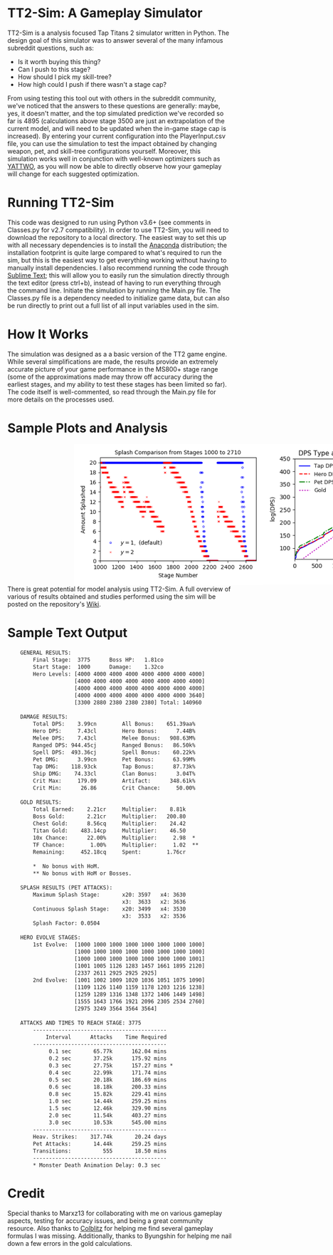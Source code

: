 # TT2-Sim: A Gameplay Simulator

TT2-Sim is a analysis focused Tap Titans 2 simulator written in Python.  The design goal of this simulator was to answer several of the many infamous subreddit questions, such as:
- Is it worth buying this thing?
- Can I push to this stage?
- How should I pick my skill-tree?
- How high could I push if there wasn't a stage cap?

From using testing this tool out with others in the subreddit community, we've noticed that the answers to these questions are generally: maybe, yes, it doesn't matter, and the top simulated prediction we've recorded so far is 4895 (calculations above stage 3500 are just an extrapolation of the current model, and will need to be updated when the in-game stage cap is increased).  By entering your current configuration into the PlayerInput.csv file, you can use the simulation to test the impact obtained by changing weapon, pet, and skill-tree configurations yourself.  Moreover, this simulation works well in conjunction with well-known optimizers such as [YATTWO](https://yattwo.me/), as you will now be able to directly observe how your gameplay will change for each suggested optimization.

# Running TT2-Sim
This code was designed to run using Python v3.6+ (see comments in Classes.py for v2.7 compatibility).  In order to use TT2-Sim, you will need to download the repository to a local directory.  The easiest way to set this up with all necessary dependencies is to install the [Anaconda](https://www.continuum.io/downloads) distribution; the installation footprint is quite large compared to what's required to run the sim, but this is the easiest way to get everything working without having to manually install dependencies.  I also recommend running the code through [Sublime Text](https://www.sublimetext.com/); this will allow you to easily run the simulation directly through the text editor (press ctrl+b), instead of having to run everything through the command line.  Initiate the simulation by running the Main.py file.  The Classes.py file is a dependency needed to initialize game data, but can also be run directly to print out a full list of all input variables used in the sim.

# How It Works
The simulation was designed as a a basic version of the TT2 game engine.  While several simplifications are made, the results provide an extremely accurate picture of your game performance in the MS800+ stage range (some of the approximations made may throw off accuracy during the earliest stages, and my ability to test these stages has been limited so far).  The code itself is well-commented, so read through the Main.py file for more details on the processes used.

# Sample Plots and Analysis

<div style="width:1000px;margin-left:150px">
<img src="./images/splash_1000_2710.png" alt="Splash Comparison" width="425" style="float:left; display:inline;"/><img src="./images/dps_tap20.png" alt="Splash Comparison" width="425" style="float:left; display:inline;"/>
</div>

There is great potential for model analysis using TT2-Sim. A full overview of various of results obtained and studies performed using the sim will be posted on the repository's [Wiki](https://metxchris.github.io/TT2-Sim/).

# Sample Text Output

```
    GENERAL RESULTS:
        Final Stage:  3775      Boss HP:   1.81co
        Start Stage:  1000      Damage:    1.32co
        Hero Levels: [4000 4000 4000 4000 4000 4000 4000 4000] 
                     [4000 4000 4000 4000 4000 4000 4000 4000] 
                     [4000 4000 4000 4000 4000 4000 4000 4000] 
                     [4000 4000 4000 4000 4000 4000 4000 3640] 
                     [3300 2880 2380 2380 2380] Total: 140960

    DAMAGE RESULTS:
        Total DPS:    3.99cn        All Bonus:    651.39aa%
        Hero DPS:     7.43cl        Hero Bonus:      7.44B%
        Melee DPS:    7.43cl        Melee Bonus:   908.63M%
        Ranged DPS: 944.45cj        Ranged Bonus:   86.50k%
        Spell DPS:  493.36cj        Spell Bonus:    60.22k%
        Pet DMG:      3.99cn        Pet Bonus:      63.99M%
        Tap DMG:    118.93ck        Tap Bonus:      87.73k%
        Ship DMG:    74.33cl        Clan Bonus:      3.04T%
        Crit Max:     179.09        Artifact:      348.61k%
        Crit Min:      26.86        Crit Chance:     50.00%

    GOLD RESULTS:
        Total Earned:    2.21cr     Multiplier:    8.81k
        Boss Gold:       2.21cr     Multiplier:   200.80
        Chest Gold:      8.56cq     Multiplier:    24.42
        Titan Gold:    483.14cp     Multiplier:    46.50
        10x Chance:      22.00%     Multiplier:     2.98  *
        TF Chance:        1.00%     Multiplier:     1.02  **
        Remaining:     452.18cq     Spent:        1.76cr

        *  No bonus with HoM.
        ** No bonus with HoM or Bosses.

    SPLASH RESULTS (PET ATTACKS):
        Maximum Splash Stage:       x20: 3597   x4: 3630 
                                    x3:  3633   x2: 3636
        Continuous Splash Stage:    x20: 3499   x4: 3530 
                                    x3:  3533   x2: 3536
        Splash Factor: 0.0504

    HERO EVOLVE STAGES:
        1st Evolve:  [1000 1000 1000 1000 1000 1000 1000 1000] 
                     [1000 1000 1000 1000 1000 1000 1000 1000] 
                     [1000 1000 1000 1000 1000 1000 1000 1001] 
                     [1001 1005 1126 1283 1457 1661 1895 2120] 
                     [2337 2611 2925 2925 2925]
        2nd Evolve:  [1001 1002 1009 1020 1036 1051 1075 1090] 
                     [1109 1126 1140 1159 1178 1203 1216 1238] 
                     [1259 1289 1316 1348 1372 1406 1449 1498] 
                     [1555 1643 1766 1921 2096 2305 2534 2760] 
                     [2975 3249 3564 3564 3564]

    ATTACKS AND TIMES TO REACH STAGE: 3775
        ------------------------------------------
            Interval      Attacks    Time Required
        ------------------------------------------
             0.1 sec       65.77k      162.04 mins 
             0.2 sec       37.25k      175.92 mins 
             0.3 sec       27.75k      157.27 mins *
             0.4 sec       22.99k      171.74 mins 
             0.5 sec       20.18k      186.69 mins 
             0.6 sec       18.18k      200.33 mins 
             0.8 sec       15.82k      229.41 mins 
             1.0 sec       14.44k      259.25 mins 
             1.5 sec       12.46k      329.90 mins 
             2.0 sec       11.54k      403.27 mins 
             3.0 sec       10.53k      545.00 mins 
        ------------------------------------------
        Heav. Strikes:    317.74k       20.24 days
        Pet Attacks:       14.44k      259.25 mins
        Transitions:          555       18.50 mins
        ------------------------------------------
        * Monster Death Animation Delay: 0.3 sec
```

# Credit
Special thanks to Marxz13 for collaborating with me on various gameplay aspects, testing for accuracy issues, and being a great community resource.  Also thanks to [Colblitz](https://github.com/colblitz) for helping me find several gameplay formulas I was missing.  Additionally, thanks to Byungshin for helping me nail down a few errors in the gold calculations.